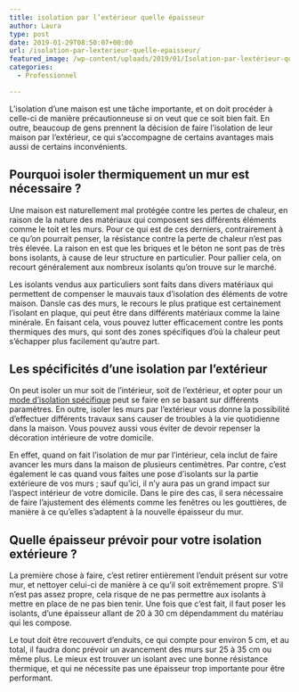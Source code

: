 ```yaml
---
title: isolation par l’extérieur quelle épaisseur
author: Laura
type: post
date: 2019-01-29T08:50:07+00:00
url: /isolation-par-lexterieur-quelle-epaisseur/
featured_image: /wp-content/uploads/2019/01/Isolation-par-lextérieur-quelle-épaisseur.jpg
categories:
  - Professionnel

---
```

L’isolation d’une maison est une tâche importante, et on doit procéder à celle-ci de manière précautionneuse si on veut que ce soit bien fait. En outre, beaucoup de gens prennent la décision de faire l’isolation de leur maison par l’extérieur, ce qui s’accompagne de certains avantages mais aussi de certains inconvénients.



## Pourquoi isoler thermiquement un mur est nécessaire ?



Une maison est naturellement mal protégée contre les pertes de chaleur, en raison de la nature des matériaux qui composent ses différents éléments comme le toit et les murs. Pour ce qui est de ces derniers, contrairement à ce qu’on pourrait penser, la résistance contre la perte de chaleur n’est pas très élevée. La raison en est que les briques et le béton ne sont pas de très bons isolants, à cause de leur structure en particulier. Pour pallier cela, on recourt généralement aux nombreux isolants qu’on trouve sur le marché.



Les isolants vendus aux particuliers sont faits dans divers matériaux qui permettent de compenser le mauvais taux d’isolation des éléments de votre maison. Dansle cas des murs, le recours le plus pratique est certainement l’isolant en plaque, qui peut être dans différents matériaux comme la laine minérale. En faisant cela, vous pouvez lutter efficacement contre les ponts thermiques des murs, qui sont des zones spécifiques d’où la chaleur peut s’échapper plus facilement qu’autre part.



## Les spécificités d’une isolation par l’extérieur



On peut isoler un mur soit de l’intérieur, soit de l’extérieur, et opter pour un <a href="https://www.technitoit.com/isolation/isolation-exterieure/" target="_blank">mode d’isolation spécifique</a> peut se faire en se basant sur différents paramètres. En outre, isoler les murs par l’extérieur vous donne la possibilité d’effectuer différents travaux sans causer de troubles à la vie quotidienne dans la maison. Vous pouvez aussi vous éviter de devoir repenser la décoration intérieure de votre domicile.



En effet, quand on fait l’isolation de mur par l’intérieur, cela inclut de faire avancer les murs dans la maison de plusieurs centimètres. Par contre, c’est également le cas quand vous faites une pose d’isolants sur la partie extérieure de vos murs ; sauf qu’ici, il n’y aura pas un grand impact sur l’aspect intérieur de votre domicile. Dans le pire des cas, il sera nécessaire de faire l’ajustement des éléments comme les fenêtres ou les gouttières, de manière à ce qu’elles s’adaptent à la nouvelle épaisseur du mur.



## Quelle épaisseur prévoir pour votre isolation extérieure ?



La première chose à faire, c’est retirer entièrement l’enduit présent sur votre mur, et nettoyer celui-ci de manière à ce qu’il soit extrêmement propre. S’il n’est pas assez propre, cela risque de ne pas permettre aux isolants à mettre en place de ne pas bien tenir. Une fois que c’est fait, il faut poser les isolants, d’une épaisseur allant de 20 à 30 cm dépendamment du matériau qui les compose.



Le tout doit être recouvert d’enduits, ce qui compte pour environ 5 cm, et au total, il faudra donc prévoir un avancement des murs sur 25 à 35 cm ou même plus. Le mieux est trouver un isolant avec une bonne résistance thermique, et qui ne nécessite pas une épaisseur trop importante pour être performant.